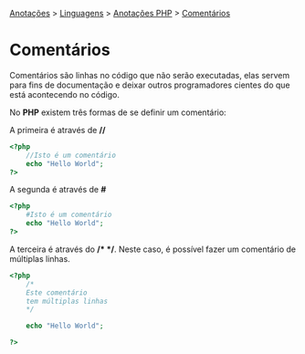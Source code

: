 <link rel="stylesheet" type="text/css" href="../../CSS/dark-theme.css">

[Anotações](../../) > [Linguagens](../Index.md) > [Anotações PHP](./Index.md) > [Comentários](./Comentario.md)

# Comentários

Comentários são linhas no código que não serão executadas, elas servem para fins de documentação e deixar outros programadores cientes do que está acontecendo no código.

No **PHP** existem três formas de se definir um comentário:

A primeira é através de **//**
```php
<?php 
    //Isto é um comentário
    echo "Hello World";
?>
```

A segunda é através de **#**
```php
<?php
    #Isto é um comentário
    echo "Hello World";
?>
``` 

A terceira é através do **/\* \*/**. Neste caso, é possível fazer um comentário de múltiplas linhas.

```php
<?php
    /*
    Este comentário
    tem múltiplas linhas
    */

    echo "Hello World";

?>
```